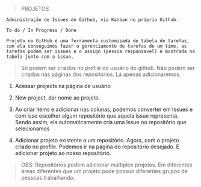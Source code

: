 > PROJETOS

    Administração de Issues do Github, via Kanban no próprio Github.

    To do / In Progress / Done

    Projeto no GitHub é uma ferramenta customizada de tabela de tarefas, com ela conseguimos fazer o gerenciamento de tarefas de um time, as tarefas podem ser issues e o assign (pessoa responsavel) é mostrada na tabela junto com a issue.

> Só podem ser criados no profile do usuário do github. Não podem ser criados nas páginas dos repositórios. Lá apenas adicionaremos.

1. Acessar projects na página de usuário

2. New project, dar nome ao projeto.

3. Ao criar items e adicionar nas colunas, podemos converter em Issues e com isso escolher algum repositório que aquela issue representa. Sendo assim, ela automaticamente cria uma Issue no repositório que selecionamos

4. Adicionar projeto existente a um repositório.
Agora, com o projeto criado no profile. Podemos ir na página do repositório desejado. E adicionar projeto ao nosso repositório.

> OBS: Repositórios podem adicionar múltiplos projetos. Em diferentes áreas diferentes que um projeto pode possuir diferentes grupos de pessoas trabalhando.